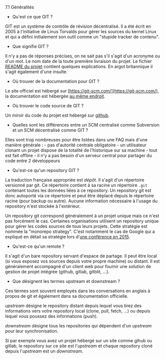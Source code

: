7.1 Généralités
- Qu'est ce que GIT ?

GIT est un système de contrôle de révision décentralisé. Il a été écrit en 2005 à l'initiative de Linus Torvalds pour gérer les sources du kernel Linux et qui a défini initialement son outil comme un "stupide tracker de contenu".

- Que signifie GIT ?

Il n'y a pas de réponses précises, on ne sait pas s'il s'agit d'un acronyme ou d'un mot. Le nom date de la toute première livraison du projet. Le fichier [README du projet](https://github.com/git/git/blob/master/README.md) contient quelques explications. En argot britannique il s'agit également d'une insulte.

- Où trouver de la documentation pour GIT ?

Le site officiel est hébergé sur [https://git-scm.com/](https://git-scm.com/), la documentation est hébergée [au même endroit](https://git-scm.com/doc).

- Où trouver le code source de GIT ?

Un miroir du code du projet est hébergé sur [github](https://github.com/git/git).

- Quelles sont les différences entre un SCM centralisé comme Subversion et un SCM décentralisé comme GIT ?

Elles sont trop nombreuses pour être listées dans une FAQ mais d'une manière générale :
    - pas d'autorité centrale obligatoire
    - un utilisateur clonant un projet dispose de la totalité de l'historique sur sa machine
    - tout est fait offline
    - il n'y a pas besoin d'un serveur central pour partager du code entre 2 développeurs

- Qu'est-ce qu'un repository GIT ?

La traduction française appropriée est *dépôt*. Il s'agit d'un répertoire versionné par git. Ce répertoire contient à sa racine un répertoire `.git` contenant toutes les données liées à ce repository. Un repository git est donc autoporté via ce répertoire et peut être déplacé depuis le répertoire racine (pour backup ou autre). Aucune information nécessaire à l'usage du repository n'est stockée à l'extérieur.

Un repository git correspond généralement à un projet unique mais ce n'est pas forcément le cas. Certaines organisations utilisent un repository unique pour gérer les codes sources de tous leurs projets. Cette stratégie est nommée la "monorepo strategy". C'est notamment le cas de Google qui a expliqué en détail sa stratégie lors d'[une conférence en 2015](https://www.youtube.com/watch?v=W71BTkUbdqE).

- Qu'est-ce qu'un remote ?

Il s'agit d'un bare repository servant d'espace de partage. Il peut être local (si vous exposez vos sources depuis votre propre machine) ou distant. Il est généralement accompagné d'un client web pour fournir une solution de gestion de projet intégrée (github, gitlab, gitblit, ...).

- Que désignent les termes upstream et downstream ?

Ces termes sont souvent employés dans les conversations en anglais à propos de git et également dans sa documentation officielle. 

*upstream* désigne le repository distant depuis lequel vous tirez des informations vers votre repository local (clone, pull, fetch, ...) ou depuis lequel vous poussez des informations (push).

*downstream* désigne tous les repositories qui dépendent d'un *upstream* pour leur synchronisation.

Si par exemple vous avez un projet hébergé sur un site comme gihub ou gitlab, le repository sur ce site est l'*upstream* et chaque repository cloné depuis l'*upstream* est un *downstream*.
